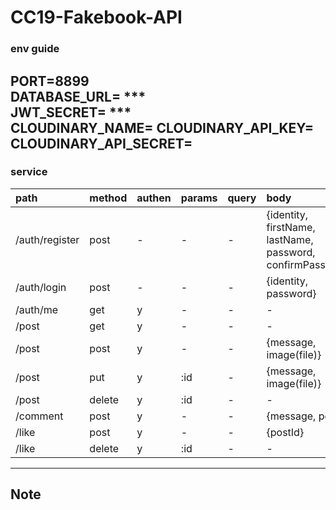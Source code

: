 CC19-Fakebook-API
===
### env guide
PORT=8899  
DATABASE_URL= ***  
JWT_SECRET= ***  
CLOUDINARY_NAME=
CLOUDINARY_API_KEY=
CLOUDINARY_API_SECRET=
---
### service
|path |method |authen |params |query |body |
|:-- |:-- |:-- |:-- |:-- |:-- |
|/auth/register|post|-|-|-| {identity, firstName, lastName, password, confirmPassword}
|/auth/login|post|-|-|-| {identity, password}
|/auth/me|get|y|-|-|-|
|/post|get|y|-|-|-|
|/post|post|y|-|-|{message, image(file)}
|/post|put|y|:id|-|{message, image(file)}
|/post|delete|y|:id|-|-
|/comment|post|y|-|-|{message, postId} 
|/like|post|y|-|-|{postId}
|/like|delete|y|:id|-|-

---
## Note


